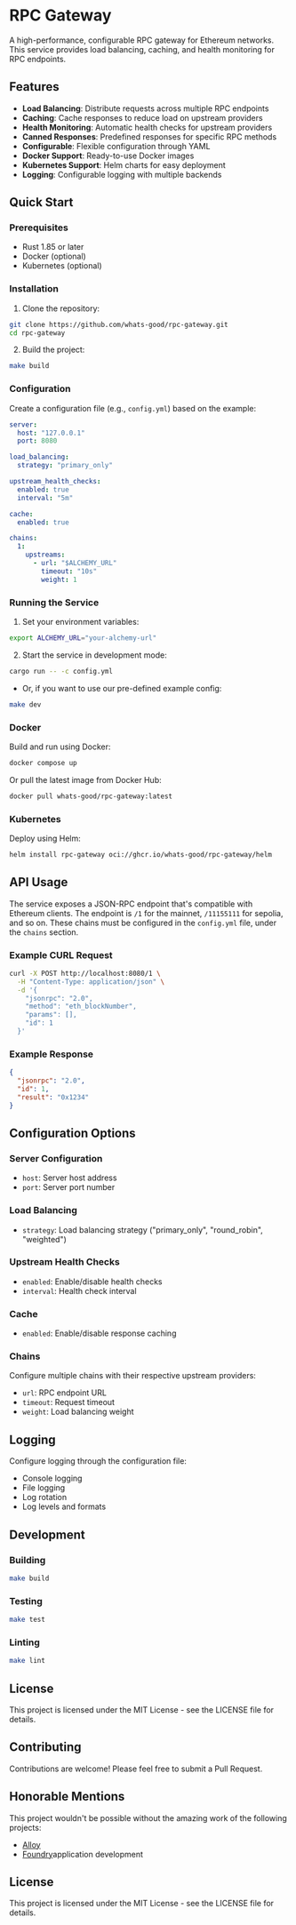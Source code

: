 # RPC Gateway

A high-performance, configurable RPC gateway for Ethereum networks. This service provides load balancing, caching, and health monitoring for RPC endpoints.

## Features

- **Load Balancing**: Distribute requests across multiple RPC endpoints
- **Caching**: Cache responses to reduce load on upstream providers
- **Health Monitoring**: Automatic health checks for upstream providers
- **Canned Responses**: Predefined responses for specific RPC methods
- **Configurable**: Flexible configuration through YAML
- **Docker Support**: Ready-to-use Docker images
- **Kubernetes Support**: Helm charts for easy deployment
- **Logging**: Configurable logging with multiple backends

## Quick Start

### Prerequisites

- Rust 1.85 or later
- Docker (optional)
- Kubernetes (optional)

### Installation

1. Clone the repository:

```bash
git clone https://github.com/whats-good/rpc-gateway.git
cd rpc-gateway
```

2. Build the project:

```bash
make build
```

### Configuration

Create a configuration file (e.g., `config.yml`) based on the example:

```yaml
server:
  host: "127.0.0.1"
  port: 8080

load_balancing:
  strategy: "primary_only"

upstream_health_checks:
  enabled: true
  interval: "5m"

cache:
  enabled: true

chains:
  1:
    upstreams:
      - url: "$ALCHEMY_URL"
        timeout: "10s"
        weight: 1
```

### Running the Service

1. Set your environment variables:

```bash
export ALCHEMY_URL="your-alchemy-url"
```

2. Start the service in development mode:

```bash
cargo run -- -c config.yml
```

- Or, if you want to use our pre-defined example config:

```bash
make dev
```

### Docker

Build and run using Docker:

```bash
docker compose up
```

Or pull the latest image from Docker Hub:

```bash
docker pull whats-good/rpc-gateway:latest
```

### Kubernetes

Deploy using Helm:

```bash
helm install rpc-gateway oci://ghcr.io/whats-good/rpc-gateway/helm
```

## API Usage

The service exposes a JSON-RPC endpoint that's compatible with Ethereum clients. The endpoint is `/1` for the mainnet, `/11155111` for sepolia, and so on. These chains must be configured in the `config.yml` file, under the `chains` section.

### Example CURL Request

```bash
curl -X POST http://localhost:8080/1 \
  -H "Content-Type: application/json" \
  -d '{
    "jsonrpc": "2.0",
    "method": "eth_blockNumber",
    "params": [],
    "id": 1
  }'
```

### Example Response

```json
{
  "jsonrpc": "2.0",
  "id": 1,
  "result": "0x1234"
}
```

## Configuration Options

### Server Configuration

- `host`: Server host address
- `port`: Server port number

### Load Balancing

- `strategy`: Load balancing strategy ("primary_only", "round_robin", "weighted")

### Upstream Health Checks

- `enabled`: Enable/disable health checks
- `interval`: Health check interval

### Cache

- `enabled`: Enable/disable response caching

### Chains

Configure multiple chains with their respective upstream providers:

- `url`: RPC endpoint URL
- `timeout`: Request timeout
- `weight`: Load balancing weight

## Logging

Configure logging through the configuration file:

- Console logging
- File logging
- Log rotation
- Log levels and formats

## Development

### Building

```bash
make build
```

### Testing

```bash
make test
```

### Linting

```bash
make lint
```

## License

This project is licensed under the MIT License - see the LICENSE file for details.

## Contributing

Contributions are welcome! Please feel free to submit a Pull Request.

## Honorable Mentions

This project wouldn't be possible without the amazing work of the following projects:

- [Alloy](https://github.com/alloy-rs/alloy)
- [Foundry](https://github.com/foundry-rs/foundry)application development

## License

This project is licensed under the MIT License - see the LICENSE file for details.
